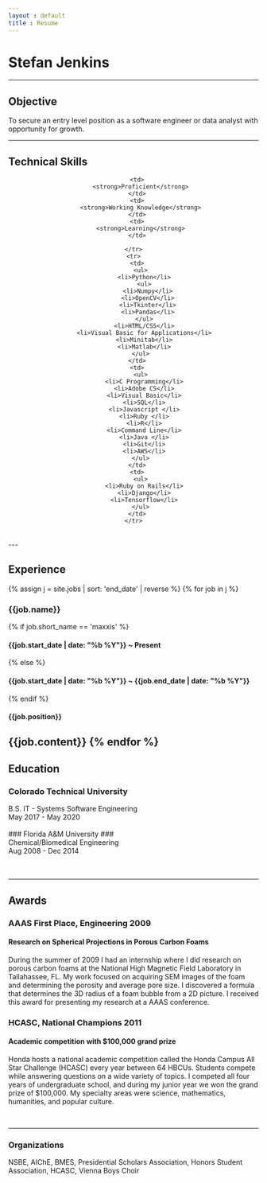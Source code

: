 ```yaml
---
layout : default
title : Resume
---
```


# Stefan Jenkins #
----

## Objective ##
To secure an entry level position as a software engineer or data analyst with opportunity for growth.

---
## Technical Skills ##
<center>
  <table>
    <tr>

      <td>
        <strong>Proficient</strong>
      </td>
      <td>
        <strong>Working Knowledge</strong>
      </td>
      <td>
        <strong>Learning</strong>
      </td>

    </tr>
    <tr>
      <td>
        <ul>
          <li>Python</li>
          <ul>
            <li>Numpy</li>
            <li>OpenCV</li>
            <li>Tkinter</li>
            <li>Pandas</li>
          </ul>
          <li>HTML/CSS</li>
          <li>Visual Basic for Applications</li>
          <li>Minitab</li>
          <li>Matlab</li>
        </ul>
      </td>
      <td>
        <ul>
          <li>C Programming</li>
          <li>Adobe CS</li>
          <li>Visual Basic</li>
          <li>SQL</li>
          <li>Javascript </li>
          <li>Ruby </li>
          <li>R</li>
          <li>Command Line</li>
          <li>Java </li>
          <li>Git</li>
          <li>AWS</li>
        </ul>
      </td>
      <td>
        <ul>
          <li>Ruby on Rails</li>
          <li>Django</li>
          <li>Tensorflow</li>
        </ul>
      </td>
    </tr>
  </table>
</center>
---

## Experience ##
{% assign j = site.jobs | sort: 'end_date' | reverse %}
{% for job in j %}
### {{job.name}} ###
{% if job.short_name == 'maxxis' %}
#### {{job.start_date | date: "%b %Y"}} ~ Present ####
{% else %}
#### {{job.start_date | date: "%b %Y"}} ~ {{job.end_date | date: "%b %Y"}} ####
{% endif %}
#### {{job.position}} ####
{{job.content}}
{% endfor %}
----
## Education ##

### Colorado Technical University ###

<div>
 <div class="p-left">B.S. IT - Systems Software Engineering</div>
 <div class="p-right">May 2017 - May 2020</div>
</div>

<br>
### Florida A&M University ###

<div>
 <div class="p-left">Chemical/Biomedical Engineering</div>
 <div class="p-right">Aug 2008 - Dec 2014</div>
</div>
<br>
<br>

----
## Awards ##

### AAAS First Place, Engineering 2009 ###
#### Research on Spherical Projections in Porous Carbon Foams ####

During the summer of 2009 I had an internship where I did research on porous carbon foams
at the National High Magnetic Field Laboratory in Tallahassee, FL. My work
focused on acquiring SEM images of the foam and determining the porosity and average pore size. I discovered
a formula that determines the 3D radius of a foam bubble from a 2D picture. I received
this award for presenting my research at a AAAS conference.

### HCASC, National Champions 2011 ###
#### Academic competition with $100,000 grand prize ####

Honda hosts a national academic competition called the Honda Campus All Star Challenge
(HCASC) every year between 64 HBCUs. Students compete while answering questions on a wide variety of topics.
I competed all four years of undergraduate school, and during my junior year we won the grand prize of $100,000. My specialty
areas were science, mathematics, humanities, and popular culture.

<br>

----

### Organizations ###
NSBE, AIChE, BMES, Presidential Scholars Association, Honors Student Association, HCASC,
Vienna Boys Choir
